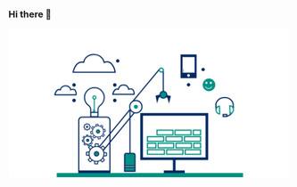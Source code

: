 ### Hi there 👋
[![Header](https://github.com/lprcx/lprcx/blob/main/DesertedEarlyAnnelida-size_restricted.gif)](https://github.com/lprcx)
<!--
**lprcx/lprcx** is a ✨ _special_ ✨ repository because its `README.md` (this file) appears on your GitHub profile.

Here are some ideas to get you started:

- 🔭 I’m currently working on ...
- 🌱 I’m currently learning ...
- 👯 I’m looking to collaborate on ...
- 🤔 I’m looking for help with ...
- 💬 Ask me about ...
- 📫 How to reach me: ...
- 😄 Pronouns: ...
- ⚡ Fun fact: ...
-->
